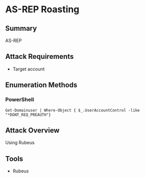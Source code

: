 # AS-REP Roasting
## Summary
AS-REP
## Attack Requirements
- Target account
## Enumeration Methods
### PowerShell
```
Get-Domainuser | Where-Object { $_.UserAccountControl -like "*DONT_REQ_PREAUTH"}
```
## Attack Overview
Using Rubeus
## Tools
- Rubeus
